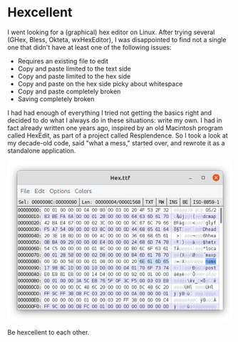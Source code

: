 # Hexcellent

I went looking for a (graphical) hex editor on Linux. After trying several (GHex, Bless, Okteta, wxHexEditor), I was disappointed to find not a single one that didn't have at least one of the following issues:

* Requires an existing file to edit
* Copy and paste limited to the text side
* Copy and paste limited to the hex side
* Copy and paste on the hex side picky about whitespace
* Copy and paste completely broken
* Saving completely broken

I had had enough of everything I tried not getting the basics right and decided to do what I always do in these situations: write my own. I had in fact already written one years ago, inspired by an old Macintosh program called HexEdit, as part of a project called Resplendence. So I took a look at my decade-old code, said "what a mess," started over, and rewrote it as a standalone application.

![](wiki/screenshot.png)

Be hexcellent to each other.
